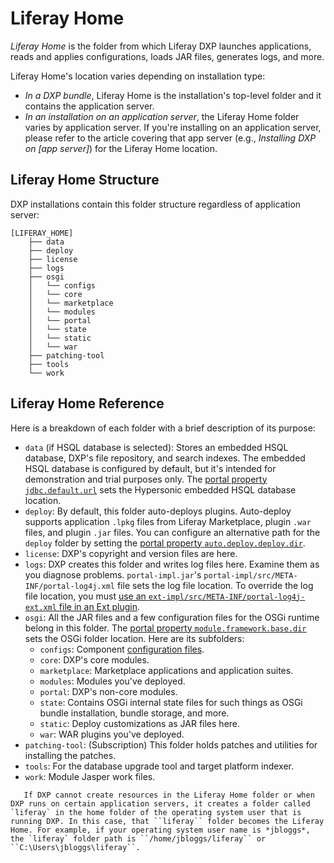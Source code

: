 # Liferay Home

_Liferay Home_ is the folder from which Liferay DXP launches applications, reads and applies configurations, loads JAR files, generates logs, and more.

Liferay Home's location varies depending on installation type:

-   _In a DXP bundle_, Liferay Home is the installation's top-level folder and it contains the application server.
-   _In an installation on an application server_, the Liferay Home folder varies by application server. If you're installing on an application server, please refer to the article covering that app server (e.g., _Installing DXP on [app server]_) for the Liferay Home location.

## Liferay Home Structure

DXP installations contain this folder structure regardless of application server:

```
[LIFERAY_HOME]
    ├── data
    ├── deploy
    ├── license
    ├── logs
    ├── osgi
    │   └── configs
    │   └── core
    │   └── marketplace
    │   └── modules
    │   └── portal
    │   └── state
    │   └── static
    │   └── war
    ├── patching-tool
    ├── tools
    └── work
```

## Liferay Home Reference

Here is a breakdown of each folder with a brief description of its purpose:

-   `data` (if HSQL database is selected): Stores an embedded HSQL database, DXP's file repository, and search indexes. The embedded HSQL database is configured by default, but it's intended for demonstration and trial purposes only. The [portal property `jdbc.default.url`](https://docs.liferay.com/dxp/portal/7.3-latest/propertiesdoc/portal.properties.html#JDBC) sets the Hypersonic embedded HSQL database location.
-   `deploy`: By default, this folder auto-deploys plugins. Auto-deploy supports application `.lpkg` files from Liferay Marketplace, plugin `.war` files, and plugin `.jar` files. You can configure an alternative path for the `deploy` folder by setting the [portal property `auto.deploy.deploy.dir`](https://docs.liferay.com/dxp/portal/7.3-latest/propertiesdoc/portal.properties.html#Auto%20Deploy).
-   `license`: DXP's copyright and version files are here.
-   `logs`: DXP creates this folder and writes log files here. Examine them as you diagnose problems. `portal-impl.jar`'s `portal-impl/src/META-INF/portal-log4j.xml` file sets the log file location. To override the log file location, you must [use an `ext-impl/src/META-INF/portal-log4j-ext.xml` file in an Ext plugin](https://help.liferay.com/hc/articles/360029030791-Customizing-Core-Functionality-with-Ext).
-   `osgi`: All the JAR files and a few configuration files for the OSGi runtime belong in this folder. The [portal property `module.framework.base.dir`](https://docs.liferay.com/dxp/portal/7.3-latest/propertiesdoc/portal.properties.html#Module%20Framework) sets the OSGi folder location. Here are its subfolders:
    -   `configs`: Component [configuration files](../../system-administration/configuring-liferay/system-settings.md#exporting-and-deploying-configurations).
    -   `core`: DXP's core modules.
    -   `marketplace`: Marketplace applications and application suites.
    -   `modules`: Modules you've deployed.
    -   `portal`: DXP's non-core modules.
    -   `state`: Contains OSGi internal state files for such things as OSGi bundle installation, bundle storage, and more.
    -   `static`: Deploy customizations as JAR files here.
    -   `war`: WAR plugins you've deployed.
-   `patching-tool`: (Subscription) This folder holds patches and utilities for installing the patches.
-   `tools`: For the database upgrade tool and target platform indexer.
-   `work`: Module Jasper work files.

```note::
   If DXP cannot create resources in the Liferay Home folder or when DXP runs on certain application servers, it creates a folder called `liferay` in the home folder of the operating system user that is running DXP. In this case, that ``liferay`` folder becomes the Liferay Home. For example, if your operating system user name is *jbloggs*, the `liferay` folder path is ``/home/jbloggs/liferay`` or ``C:\Users\jbloggs\liferay``.
```
